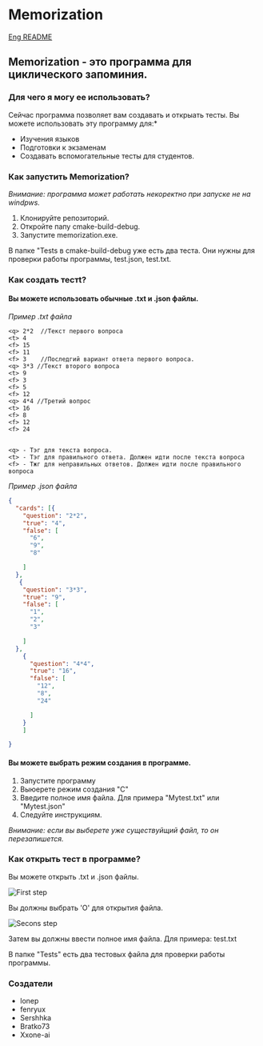 
# Memorization

[Eng README](https://github.com/lonep/Memorization/blob/develop/README.md)

## Memorization - это программа для циклического запоминия.
### Для чего я могу ее использовать?
Сейчас программа позволяет вам создавать и открыать тесты.
Вы можете использовать эту программу для:*
- Изучения языков
- Подготовки к экзаменам
- Создавать вспомогательные тесты для студентов.

### Как запустить Memorization?
_Внимание: программа может работать некоректно при запуске не на windpws._

1) Клонируйте репозиторий.
2) Откройте папу cmake-build-debug.
3) Запустите memorization.exe.

В папке "Tests в cmake-build-debug уже есть два теста. Они нужны для проверки работы программы, test.json, test.txt.

### Как создать тестt?
#### Вы можете использовать обычные .txt и .json файлы.
*Пример .txt файла*
```text
<q> 2*2  //Текст первого вопроса
<t> 4
<f> 15
<f> 11
<f> 3    //Последгий вариант ответа первого вопроса.
<q> 3*3 //Текст второго вопроса
<t> 9
<f> 3
<f> 5
<f> 12
<q> 4*4 //Третий вопрос
<t> 16
<f> 8
<f> 12
<f> 24

  
<q> - Тэг для текста вопроса.
<t> - Тэг для правильного ответа. Должен идти после текста вопроса
<f> - Тжг для неправильных ответов. Должен идти после правильного вопроса
```
*Пример .json файла*

```json
{
  "cards": [{   
    "question": "2*2",
    "true": "4",
    "false": [   
      "6",
      "9",
      "8"

    ]
  },
   {
    "question": "3*3", 
    "true": "9",
    "false": [
      "1",
      "2",
      "3"

    ] 
  },
    {
      "question": "4*4",
      "true": "16",
      "false": [
        "12",
        "8",
        "24"

      ]
    }
    ]

}
```
#### Вы можете выбрать режим создания в программе.

1) Запустите программу
2) Выюерете режим создания "C"
3) Введите полное имя файла. Для примера "Mytest.txt" или "Mytest.json"
4) Следуйте инструкциям.

_Внимание: если вы выберете уже существуйщий файл, то он перезапишется._

### Как открыть тест в программе?

Вы можете открыть .txt и .json файлы.

![First step](https://github.com/lonep/Memorization/blob/master/ReadmePics/Annotation%202020-06-14%20155047.png "FirstPic")

 Вы должны выбрать 'O' для открытия файла.
 
![Secons step](https://github.com/lonep/Memorization/blob/master/ReadmePics/Annotation%202020-06-14%20155149.png "SecondPic")

 Затем вы должны ввести полное имя файла. Для примера: test.txt

В папке "Tests" есть два тестовых файла для проверки работы программы.

### Создатели
- lonep
- fenryux
- Sershhka
- Bratko73
- Xxone-ai

